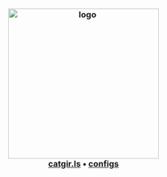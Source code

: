 <div align="center">
	<h3>
		<picture>
			<source media="(prefers-color-scheme: dark)" srcset="https://i.imgur.com/sxR2H0t.png">
			<source media="(prefers-color-scheme: light)" srcset="https://i.imgur.com/jTBbQKX.png">
			<img alt="logo" src="https://i.imgur.com/sxR2H0t.png" width="300px">
		</picture>
		<br>
		<a href="https://catgir.ls">catgir.ls</a> •
		<a href="https://github.com/catgir-ls/.github/tree/main/config">configs</a>
	</h3>
</div>